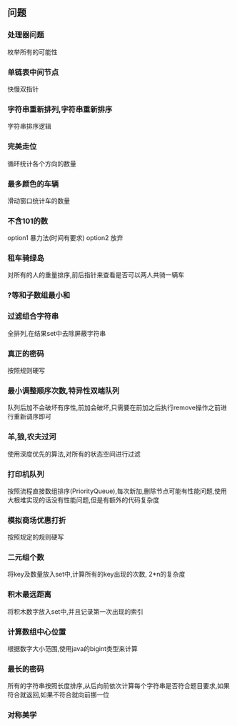 ## 问题
### 处理器问题 
枚举所有的可能性

### 单链表中间节点 
快慢双指针

### 字符串重新排列,字符串重新排序 
字符串排序逻辑

### 完美走位 
循环统计各个方向的数量

### 最多颜色的车辆 
滑动窗口统计车的数量

### 不含101的数 
option1 暴力法(时间有要求) 
option2 放弃 

### 租车骑绿岛 
对所有的人的重量排序,前后指针来查看是否可以两人共骑一辆车

### ?等和子数组最小和

### 过滤组合字符串
全排列,在结果set中去除屏蔽字符串

### 真正的密码
按照规则硬写

### 最小调整顺序次数,特异性双端队列
队列后加不会破坏有序性,前加会破坏,只需要在前加之后执行remove操作之前进行重新调序即可

### 羊,狼,农夫过河
使用深度优先的算法,对所有的状态空间进行过滤

### 打印机队列
按照流程直接数组排序(PriorityQueue),每次新加,删除节点可能有性能问题,使用大根堆实现的话没有性能问题,但是有额外的代码复杂度

### 模拟商场优惠打折
按照规定的规则硬写

### 二元组个数
将key及数量放入set中,计算所有的key出现的次数, 2*n的复杂度

### 积木最远距离
将积木数字放入set中,并且记录第一次出现的索引

### 计算数组中心位置
根据数字大小范围,使用java的bigint类型来计算

### 最长的密码
所有的字符串按照长度排序,从后向前依次计算每个字符串是否符合题目要求,如果符合就返回,如果不符合就向前挪一位

### 对称美学
